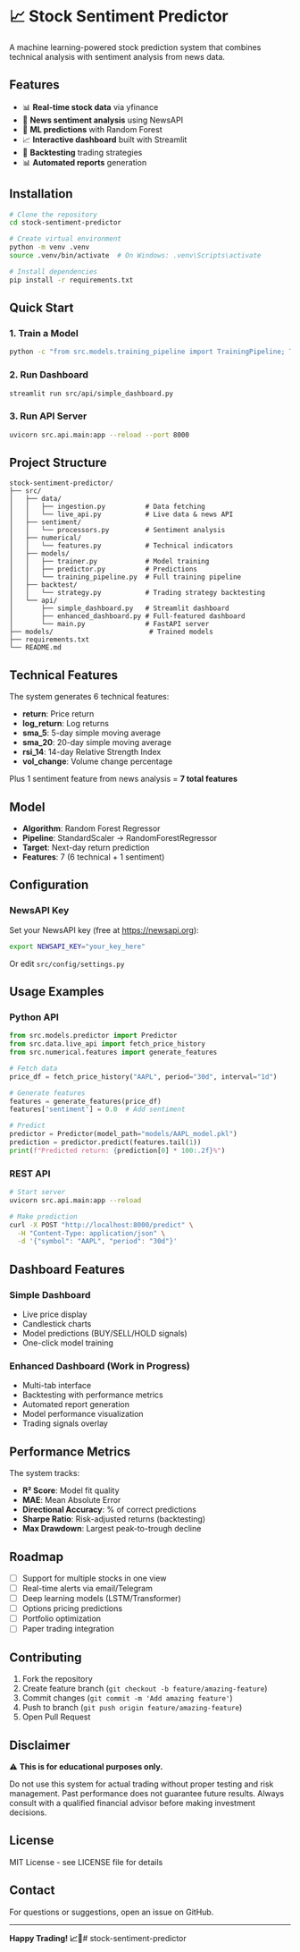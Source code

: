 # 📈 Stock Sentiment Predictor

A machine learning-powered stock prediction system that combines technical analysis with sentiment analysis from news data.

## Features

- 📊 **Real-time stock data** via yfinance
- 📰 **News sentiment analysis** using NewsAPI
- 🤖 **ML predictions** with Random Forest
- 📈 **Interactive dashboard** built with Streamlit
- 🔄 **Backtesting** trading strategies
- 📊 **Automated reports** generation

## Installation

```bash
# Clone the repository
cd stock-sentiment-predictor

# Create virtual environment
python -m venv .venv
source .venv/bin/activate  # On Windows: .venv\Scripts\activate

# Install dependencies
pip install -r requirements.txt
```

## Quick Start

### 1. Train a Model

```bash
python -c "from src.models.training_pipeline import TrainingPipeline; TrainingPipeline(['AAPL', 'TSLA', 'GOOGL']).train_all()"
```

### 2. Run Dashboard

```bash
streamlit run src/api/simple_dashboard.py
```

### 3. Run API Server

```bash
uvicorn src.api.main:app --reload --port 8000
```

## Project Structure

```
stock-sentiment-predictor/
├── src/
│   ├── data/
│   │   ├── ingestion.py          # Data fetching
│   │   └── live_api.py           # Live data & news API
│   ├── sentiment/
│   │   └── processors.py         # Sentiment analysis
│   ├── numerical/
│   │   └── features.py           # Technical indicators
│   ├── models/
│   │   ├── trainer.py            # Model training
│   │   ├── predictor.py          # Predictions
│   │   └── training_pipeline.py  # Full training pipeline
│   ├── backtest/
│   │   └── strategy.py           # Trading strategy backtesting
│   └── api/
│       ├── simple_dashboard.py   # Streamlit dashboard
│       ├── enhanced_dashboard.py # Full-featured dashboard
│       └── main.py               # FastAPI server
├── models/                        # Trained models
├── requirements.txt
└── README.md
```

## Technical Features

The system generates 6 technical features:
- **return**: Price return
- **log_return**: Log returns
- **sma_5**: 5-day simple moving average
- **sma_20**: 20-day simple moving average
- **rsi_14**: 14-day Relative Strength Index
- **vol_change**: Volume change percentage

Plus 1 sentiment feature from news analysis = **7 total features**

## Model

- **Algorithm**: Random Forest Regressor
- **Pipeline**: StandardScaler → RandomForestRegressor
- **Target**: Next-day return prediction
- **Features**: 7 (6 technical + 1 sentiment)

## Configuration

### NewsAPI Key

Set your NewsAPI key (free at https://newsapi.org):

```bash
export NEWSAPI_KEY="your_key_here"
```

Or edit `src/config/settings.py`

## Usage Examples

### Python API

```python
from src.models.predictor import Predictor
from src.data.live_api import fetch_price_history
from src.numerical.features import generate_features

# Fetch data
price_df = fetch_price_history("AAPL", period="30d", interval="1d")

# Generate features
features = generate_features(price_df)
features['sentiment'] = 0.0  # Add sentiment

# Predict
predictor = Predictor(model_path="models/AAPL_model.pkl")
prediction = predictor.predict(features.tail(1))
print(f"Predicted return: {prediction[0] * 100:.2f}%")
```

### REST API

```bash
# Start server
uvicorn src.api.main:app --reload

# Make prediction
curl -X POST "http://localhost:8000/predict" \
  -H "Content-Type: application/json" \
  -d '{"symbol": "AAPL", "period": "30d"}'
```

## Dashboard Features

### Simple Dashboard
- Live price display
- Candlestick charts
- Model predictions (BUY/SELL/HOLD signals)
- One-click model training

### Enhanced Dashboard (Work in Progress)
- Multi-tab interface
- Backtesting with performance metrics
- Automated report generation
- Model performance visualization
- Trading signals overlay

## Performance Metrics

The system tracks:
- **R² Score**: Model fit quality
- **MAE**: Mean Absolute Error
- **Directional Accuracy**: % of correct predictions
- **Sharpe Ratio**: Risk-adjusted returns (backtesting)
- **Max Drawdown**: Largest peak-to-trough decline

## Roadmap

- [ ] Support for multiple stocks in one view
- [ ] Real-time alerts via email/Telegram
- [ ] Deep learning models (LSTM/Transformer)
- [ ] Options pricing predictions
- [ ] Portfolio optimization
- [ ] Paper trading integration

## Contributing

1. Fork the repository
2. Create feature branch (`git checkout -b feature/amazing-feature`)
3. Commit changes (`git commit -m 'Add amazing feature'`)
4. Push to branch (`git push origin feature/amazing-feature`)
5. Open Pull Request

## Disclaimer

⚠️ **This is for educational purposes only.** 

Do not use this system for actual trading without proper testing and risk management. Past performance does not guarantee future results. Always consult with a qualified financial advisor before making investment decisions.

## License

MIT License - see LICENSE file for details

## Contact

For questions or suggestions, open an issue on GitHub.

---

**Happy Trading! 📈🚀**# stock-sentiment-predictor
